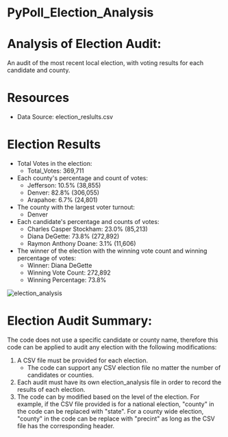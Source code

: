 # PyPoll_Election_Analysis

# Analysis of Election Audit:

 An audit of the most recent local election, with voting results for each candidate and county.


 # Resources
* Data Source: election_reslults.csv

# Election Results

* Total Votes in the election: 
    - Total_Votes: 369,711
* Each county's percentage and count of votes:
    - Jefferson: 10.5% (38,855)
    -  Denver: 82.8% (306,055)
    - Arapahoe: 6.7% (24,801) 
* The county with the largest voter turnout:
    - Denver
* Each candidate's percentage and counts of votes:
    - Charles Casper Stockham: 23.0% (85,213)
    - Diana DeGette: 73.8% (272,892)
    - Raymon Anthony Doane: 3.1% (11,606)
* The winner of the election with the winning vote count and winning percentage of votes:
    - Winner: Diana DeGette
    - Winning Vote Count: 272,892
    - Winning Percentage: 73.8%

![election_analysis](https://user-images.githubusercontent.com/92542382/141709871-eb4a2bf6-8049-44f2-a2f9-b3e01106eb64.PNG)

# Election Audit Summary:

The code does not use a specific candidate or county name, therefore this code can be applied to audit any election with the following modifications:
1.  A CSV file must be provided for each election. 
    * The code can support any CSV election file no matter the number of candidates or counties. 
2.  Each audit must have its own election_analysis file in order to record the results of each election.
3.  The code can by modified based on the level of the election. For example, if the CSV file provided is for a national election, "county" in the code can be replaced with "state". For a county wide election, "county" in the code can be replace with "precint" as long as the CSV file has the corresponding header.  


